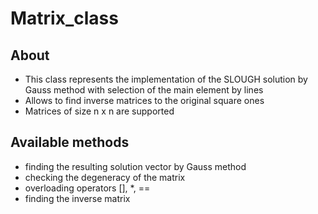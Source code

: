 # Matrix_class
## About
- This class represents the implementation of the SLOUGH solution by Gauss method with selection of the main element by lines
- Allows to find inverse matrices to the original square ones
- Matrices of size n x n are supported
## Available methods
- finding the resulting solution vector by Gauss method
- checking the degeneracy of the matrix
- overloading operators [], *, ==
- finding the inverse matrix
